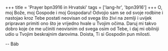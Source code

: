 +++
title = 'Prayer bpn3916 in Hrvatski'
tags = ['lang-hr', 'bpn3916']
+++
O, moj Bože, moj Gospode i moj Gospodaru! Odvojio sam se od svoje rodbine i nastojao kroz Tebe postati neovisan od svega što živi na zemlji i uvijek pripravan primiti ono što je vrijedno hvale u Tvojim očima. Daruj mi takvo dobro koje će me učiniti neovisnim od svega osim od Tebe, i daj mi obilniji udio u Tvojim beskrajnim darovima. Doista, Ti si Gospodin pun milosti.

-- Báb
